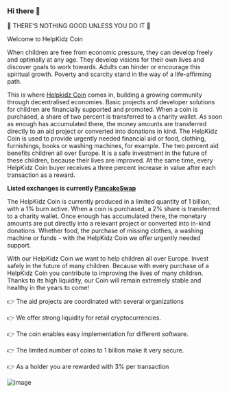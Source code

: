 ### Hi there 👋

💖 THERE'S NOTHING GOOD UNLESS YOU DO IT 💖

Welcome to HelpKidz Coin 

When children are free from economic pressure, they can develop freely and optimally at any age. They develop visions for their own lives and discover goals to work towards. Adults can hinder or encourage this spiritual growth. Poverty and scarcity stand in the way of a life-affirming path.

This is where <a href="https://helpkidz-coin.org/" title="Helpkidz Coin">Helpkidz Coin</a> comes in, building a growing community through decentralised economies. Basic projects and developer solutions for children are financially supported and promoted. When a coin is purchased, a share of two percent is transferred to a charity wallet. As soon as enough has accumulated there, the money amounts are transferred directly to an aid project or converted into donations in kind. The HelpKidz Coin is used to provide urgently needed financial aid or food, clothing, furnishings, books or washing machines, for example. The two percent aid benefits children all over Europe. It is a safe investment in the future of these children, because their lives are improved. At the same time, every HelpKidz Coin buyer receives a three percent increase in value after each transaction as a reward.

<b>Listed exchanges is currently <a href="https://pancakeswap.finance/swap?outputCurrency=0xD48D639F72EF29458b72cDC9A47A95fA46101529" title="PancakeSwap">PancakeSwap</a></b>       

The HelpKidz Coin is currently produced in a limited quantity of 1 billion, with a 1% burn active. When a coin is purchased, a 2% share is transferred to a charity wallet. Once enough has accumulated there, the monetary amounts are put directly into a relevant project or converted into in-kind donations. Whether food, the purchase of missing clothes, a washing machine or funds - with the HelpKidz Coin we offer urgently needed support.

With our HelpKidz Coin we want to help children all over Europe.
Invest safely in the future of many children. Because with every purchase of a HelpKidz Coin you contribute to improving the lives of many children.
Thanks to its high liquidity, our Coin will remain extremely stable and healthy in the years to come!

👉 The aid projects are coordinated with several organizations

👉 We offer strong liquidity for retail cryptocurrencies.

👉 The coin enables easy implementation for different software.

👉 The limited number of coins to 1 billion make it very secure.

👉 As a holder you are rewarded with 3% per transaction

![image](https://user-images.githubusercontent.com/96612699/147368507-d92ef5bd-2b93-4ca8-b44a-ffd40b2dcf71.png)
